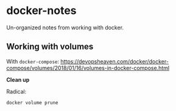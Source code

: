 # docker-notes
Un-organized notes from working with docker.

## Working with volumes
With `docker-compose`: https://devopsheaven.com/docker/docker-compose/volumes/2018/01/16/volumes-in-docker-compose.html

**Clean up**

Radical:
```shell
docker volume prune
```
